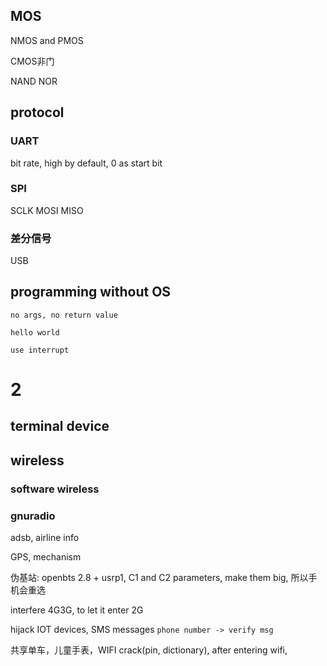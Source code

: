 ## MOS

NMOS and PMOS

CMOS非门

NAND NOR

## protocol

### UART

bit rate, high by default, 0 as start bit

### SPI

SCLK MOSI MISO

### 差分信号

USB

## programming without OS

`no args, no return value`

`hello world`

`use interrupt`

# 2

## terminal device

## wireless

### software wireless

### gnuradio

adsb, airline info

GPS, mechanism

伪基站: openbts 2.8 + usrp1, C1 and C2 parameters, make them big, 所以手机会重选

interfere 4G3G, to let it enter 2G

hijack IOT devices, SMS messages `phone number -> verify msg`

共享单车，儿童手表，WIFI crack(pin, dictionary), after entering wifi, 



